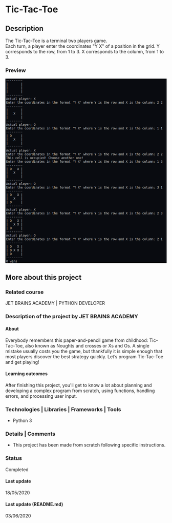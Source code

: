 # Tic-Tac-Toe

## Description
The Tic-Tac-Toe is a terminal two players game.  
Each turn, a player enter the coordinates "Y X" of a position in the grid. Y corresponds to the row, from 1 to 3. X corresponds to the column, from 1 to 3.

### Preview
![alt text](screenshot.png "Screenshot")

## More about this project

### Related course
JET BRAINS ACADEMY | PYTHON DEVELOPER

### Description of the project by JET BRAINS ACADEMY

#### About
Everybody remembers this paper-and-pencil game from childhood: Tic-Tac-Toe, also known as Noughts and crosses or Xs and Os. A single mistake usually costs you the game, but thankfully it is simple enough that most players discover the best strategy quickly. Let’s program Tic-Tac-Toe and get playing!

#### Learning outcomes
After finishing this project, you'll get to know a lot about planning and developing a complex program from scratch, using functions, handling errors, and processing user input.

### Technologies | Libraries | Frameworks | Tools  
- Python 3

### Details | Comments
- This project has been made from scratch following specific instructions. 

### Status
Completed

#### Last update
18/05/2020

#### Last update (README.md)
03/06/2020
